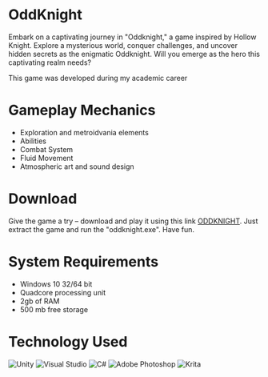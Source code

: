 # OddKnight

Embark on a captivating journey in "Oddknight," a game inspired by Hollow Knight. Explore a mysterious world, conquer challenges, and uncover hidden secrets as the enigmatic Oddknight. Will you emerge as the hero this captivating realm needs?  

This game was developed during my academic career

# Gameplay Mechanics
* Exploration and metroidvania elements
* Abilities
* Combat System
* Fluid Movement
* Atmospheric art and sound design

# Download
Give the game a try – download and play it using this link [ODDKNIGHT](https://drive.google.com/file/d/1wB5OiNNQ7EblIn-RCHhg9SUjuwTLYPPS/view?usp=sharing). Just extract the game and run the "oddknight.exe". Have fun. 

# System Requirements
* Windows 10 32/64 bit
* Quadcore processing unit
* 2gb of RAM
* 500 mb free storage

# Technology Used
![Unity](https://img.shields.io/badge/unity-%23000000.svg?style=for-the-badge&logo=unity&logoColor=white)
![Visual Studio](https://img.shields.io/badge/Visual%20Studio-5C2D91.svg?style=for-the-badge&logo=visual-studio&logoColor=white)
![C#](https://img.shields.io/badge/c%23-%23239120.svg?style=for-the-badge&logo=csharp&logoColor=white)
![Adobe Photoshop](https://img.shields.io/badge/adobe%20photoshop-%2331A8FF.svg?style=for-the-badge&logo=adobe%20photoshop&logoColor=white)
![Krita](https://img.shields.io/badge/Krita-203759?style=for-the-badge&logo=krita&logoColor=EEF37B)

